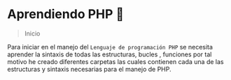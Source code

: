 # Aprendiendo PHP 🚀
> Inicio 

Para iniciar en el manejo del `Lenguaje de programación PHP` se necesita aprender la sintaxis de todas las estructuras, bucles , funciones  por tal motivo he creado diferentes carpetas las cuales contienen cada una de las estructuras y sintaxis necesarias para el manejo de PHP.
